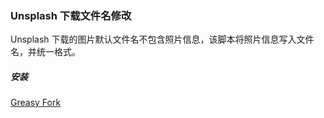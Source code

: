 ### Unsplash 下载文件名修改
Unsplash 下载的图片默认文件名不包含照片信息，该脚本将照片信息写入文件名，并统一格式。

##### 安装
[Greasy Fork](https://greasyfork.org/scripts/441752-unsplash-%E4%B8%8B%E8%BD%BD%E6%96%87%E4%BB%B6%E5%90%8D%E4%BF%AE%E6%94%B9-unsplash-change-photo-name/code/Unsplash%20%E4%B8%8B%E8%BD%BD%E6%96%87%E4%BB%B6%E5%90%8D%E4%BF%AE%E6%94%B9%20Unsplash%20Change%20Photo%20Name.user.js)